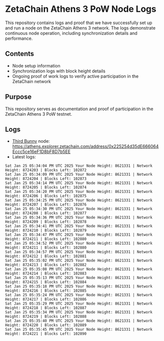 # ZetaChain Athens 3 PoW Node Logs
This repository contains logs and proof that we have successfully set up and run a node on the ZetaChain Athens 3 network. The logs demonstrate continuous node operation, including synchronization details and performance.

## Contents
- Node setup information
- Synchronization logs with block height details
- Ongoing proof of work logs to verify active participation in the ZetaChain network

## Purpose
This repository serves as documentation and proof of participation in the ZetaChain Athens 3 PoW testnet.

## Logs

- [Third Bunny](https://thirdbunny.xyz/) node: https://athens.explorer.zetachain.com/address/0x225254d35dE666064Eccc5ce16eF1D8bF8D7b5EE
- Latest logs:
```
Sat Jan 25 05:34:04 PM UTC 2025 Your Node Height: 8621331 | Network Height: 8724203 | Blocks Left: 102872
Sat Jan 25 05:34:09 PM UTC 2025 Your Node Height: 8621331 | Network Height: 8724204 | Blocks Left: 102873
Sat Jan 25 05:34:14 PM UTC 2025 Your Node Height: 8621331 | Network Height: 8724205 | Blocks Left: 102874
Sat Jan 25 05:34:20 PM UTC 2025 Your Node Height: 8621331 | Network Height: 8724206 | Blocks Left: 102875
Sat Jan 25 05:34:25 PM UTC 2025 Your Node Height: 8621331 | Network Height: 8724207 | Blocks Left: 102876
Sat Jan 25 05:34:30 PM UTC 2025 Your Node Height: 8621331 | Network Height: 8724208 | Blocks Left: 102877
Sat Jan 25 05:34:36 PM UTC 2025 Your Node Height: 8621331 | Network Height: 8724209 | Blocks Left: 102878
Sat Jan 25 05:34:41 PM UTC 2025 Your Node Height: 8621331 | Network Height: 8724210 | Blocks Left: 102879
Sat Jan 25 05:34:47 PM UTC 2025 Your Node Height: 8621331 | Network Height: 8724211 | Blocks Left: 102880
Sat Jan 25 05:34:52 PM UTC 2025 Your Node Height: 8621331 | Network Height: 8724211 | Blocks Left: 102880
Sat Jan 25 05:34:57 PM UTC 2025 Your Node Height: 8621331 | Network Height: 8724212 | Blocks Left: 102881
Sat Jan 25 05:35:02 PM UTC 2025 Your Node Height: 8621331 | Network Height: 8724213 | Blocks Left: 102882
Sat Jan 25 05:35:08 PM UTC 2025 Your Node Height: 8621331 | Network Height: 8724214 | Blocks Left: 102883
Sat Jan 25 05:35:13 PM UTC 2025 Your Node Height: 8621331 | Network Height: 8724215 | Blocks Left: 102884
Sat Jan 25 05:35:18 PM UTC 2025 Your Node Height: 8621331 | Network Height: 8724216 | Blocks Left: 102885
Sat Jan 25 05:35:24 PM UTC 2025 Your Node Height: 8621331 | Network Height: 8724217 | Blocks Left: 102886
Sat Jan 25 05:35:29 PM UTC 2025 Your Node Height: 8621331 | Network Height: 8724218 | Blocks Left: 102887
Sat Jan 25 05:35:34 PM UTC 2025 Your Node Height: 8621331 | Network Height: 8724219 | Blocks Left: 102888
Sat Jan 25 05:35:40 PM UTC 2025 Your Node Height: 8621331 | Network Height: 8724220 | Blocks Left: 102889
Sat Jan 25 05:35:45 PM UTC 2025 Your Node Height: 8621331 | Network Height: 8724221 | Blocks Left: 102890
```
